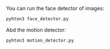 You can run the face detector of images:
```sh
pyhton3 face_detector.py
```

Abd the motion detector:
```sh
pyhton3 motion_detector.py
```